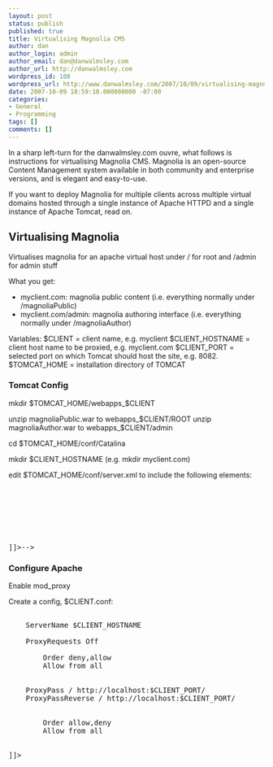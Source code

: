```yaml
---
layout: post
status: publish
published: true
title: Virtualising Magnolia CMS
author: dan
author_login: admin
author_email: dan@danwalmsley.com
author_url: http://danwalmsley.com
wordpress_id: 108
wordpress_url: http://www.danwalmsley.com/2007/10/09/virtualising-magnolia-cms/
date: 2007-10-09 18:59:10.000000000 -07:00
categories:
- General
- Programming
tags: []
comments: []
---
```

In a sharp left-turn for the danwalmsley.com ouvre, what follows is instructions for virtualising Magnolia CMS. Magnolia is an open-source Content Management system available in both community and enterprise versions, and is elegant and easy-to-use.

If you want to deploy Magnolia for multiple clients across multiple virtual domains hosted through a single instance of Apache HTTPD and a single instance of Apache Tomcat, read on.

<h2>Virtualising Magnolia</h2>

Virtualises magnolia for an apache virtual host under / for root and /admin for admin stuff

What you get:
<ul>
<li>myclient.com: magnolia public content (i.e. everything normally under /magnoliaPublic)</li>
<li>myclient.com/admin: magnolia authoring interface (i.e. everything normally under /magnoliaAuthor)</li>
</ul>

Variables:
$CLIENT = client name, e.g. myclient
$CLIENT_HOSTNAME = client host name to be proxied, e.g. myclient.com
$CLIENT_PORT = selected port on which Tomcat should host the site, e.g. 8082.
$TOMCAT_HOME = installation directory of TOMCAT

<h3>Tomcat Config</h3>

mkdir $TOMCAT_HOME/webapps_$CLIENT

unzip magnoliaPublic.war to webapps_$CLIENT/ROOT
unzip magnoliaAuthor.war to webapps_$CLIENT/admin

cd $TOMCAT_HOME/conf/Catalina

mkdir $CLIENT_HOSTNAME
(e.g. mkdir myclient.com)

edit $TOMCAT_HOME/conf/server.xml to include the following elements:

<pre class="prettyprint><!--<![CDATA[
<!-- connector under Engine element , adjust port and proxyName as suitable for forwarded connections from Apache -->
<Connector port="$CLIENT_PORT"
               proxyName="$CLIENT_HOSTNAME"
               maxThreads="150" minSpareThreads="25" maxSpareThreads="75"
               enableLookups="false"
               acceptCount="100" debug="0" connectionTimeout="20000"
               proxyPort="80" disableUploadTimeout="true" />

<!-- host goes under Engine entry -->
      <Host name="$CLIENT_HOSTNAME" debug="0" appBase="webapps_$CLIENT" unpackWARs="true" autoDeploy="true"
        xmlValidation="false" xmlNamespaceAware="false">
        <!-- do SSO for this container -->
        <Valve className="org.apache.catalina.authenticator.SingleSignOn"
                   debug="0"/>

      </Host>
]]>--></pre>

<h3>Configure Apache</h3>
Enable mod_proxy

Create a config, $CLIENT.conf:
<pre class="prettyprint"><![CDATA[
<VirtualHost *>
    ServerName $CLIENT_HOSTNAME

    ProxyRequests Off
    <Directory proxy:*>
        Order deny,allow
        Allow from all
    </Directory>

    ProxyPass / http://localhost:$CLIENT_PORT/
    ProxyPassReverse / http://localhost:$CLIENT_PORT/

    <Location />
        Order allow,deny
        Allow from all
    </Location>
</VirtualHost>
]]></pre>
